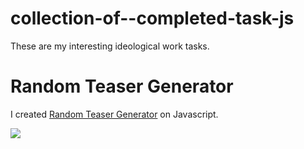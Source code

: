 # collection-of--completed-task-js
These are my interesting ideological work tasks.

# Random Teaser Generator 


<p>I created <a href="https://github.com/DmitriyPavlov99/collection-of--completed-task-js/tree/main/random-teaser-generator">Random Teaser Generator</a> on Javascript.</p>
<img src="https://user-images.githubusercontent.com/104227936/189408480-5d0de2b8-99f2-43c5-9a38-1bf0cefb2cf0.png">
